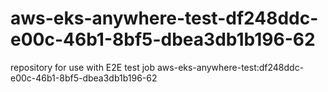 # aws-eks-anywhere-test-df248ddc-e00c-46b1-8bf5-dbea3db1b196-62
repository for use with E2E test job aws-eks-anywhere-test:df248ddc-e00c-46b1-8bf5-dbea3db1b196-62
